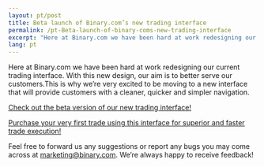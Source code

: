 ```yaml
---
layout: pt/post
title: Beta launch of Binary.com’s new trading interface
permalink: /pt-Beta-launch-of-binary-coms-new-trading-interface
excerpt: "Here at Binary.com we have been hard at work redesigning our current trading interface. With this new design, our aim is to better serve our customers.This is why we’re very excited to be moving to a new..."
lang: pt  
---
```



Here at Binary.com we have been hard at work redesigning our current trading interface. With this new design, our aim is to better serve our customers.This is why we’re very excited to be moving to a new interface that will provide customers with a cleaner, quicker and simpler navigation.

[Check out the beta version of our new trading interface!](https://www.binary.com/trading?utm_source=social&utm_medium=blog&utm_campaign=WhatsNew)

[Purchase your very first trade using this interface for superior and faster trade execution!](https://www.binary.com/trading?utm_source=social&utm_medium=blog&utm_campaign=WhatsNew)

Feel free to forward us any suggestions or report any bugs you may come across at [marketing@binary.com](mailto:marketing@binary.com). We’re always happy to receive feedback!
